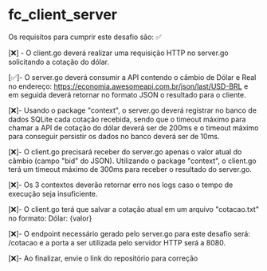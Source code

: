 # fc_client_server

Os requisitos para cumprir este desafio são:
 ✅

 
[❌] - O client.go deverá realizar uma requisição HTTP no server.go solicitando a cotação do dólar.
 
[✅]- O server.go deverá consumir a API contendo o câmbio de Dólar e Real no endereço: https://economia.awesomeapi.com.br/json/last/USD-BRL e em seguida deverá retornar no formato JSON o resultado para o cliente.
 
[❌]- Usando o package "context", o server.go deverá registrar no banco de dados SQLite cada cotação recebida, sendo que o timeout máximo para chamar a API de cotação do dólar deverá ser de 200ms e o timeout máximo para conseguir persistir os dados no banco deverá ser de 10ms.
 
[❌]- O client.go precisará receber do server.go apenas o valor atual do câmbio (campo "bid" do JSON). Utilizando o package "context", o client.go terá um timeout máximo de 300ms para receber o resultado do server.go.
 
[❌]- Os 3 contextos deverão retornar erro nos logs caso o tempo de execução seja insuficiente.
 
[❌]- O client.go terá que salvar a cotação atual em um arquivo "cotacao.txt" no formato: Dólar: {valor}
 
[❌]- O endpoint necessário gerado pelo server.go para este desafio será: /cotacao e a porta a ser utilizada pelo servidor HTTP será a 8080.
 
[❌]- Ao finalizar, envie o link do repositório para correção
